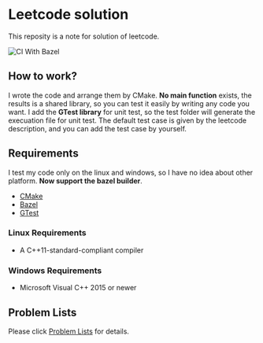 # Leetcode solution

This reposity is a note for solution of leetcode.

![CI With Bazel](https://github.com/TerenceWangh/leetcode/workflows/CI%20With%20Bazel/badge.svg?branch=master)


## How to work?
I wrote the code and arrange them by CMake.
**No main function** exists, the results is a shared library, so you can test it easily by writing any code you want.
I add the **GTest library** for unit test, so the test folder will generate the execuation file for unit test. The default test case is given by the leetcode description, and you can add the test case by yourself.

## Requirements
I test my code only on the linux and windows, so I have no idea about other platform.
**Now support the bazel builder**.

* [CMake](https://cmake.org/)
* [Bazel](https://bazel.build/)
* [GTest](https://github.com/abseil/googletest)

### Linux Requirements
* A C++11-standard-compliant compiler

### Windows Requirements
* Microsoft Visual C++ 2015 or newer

## Problem Lists
Please click [Problem Lists](doc/README.md) for details.
